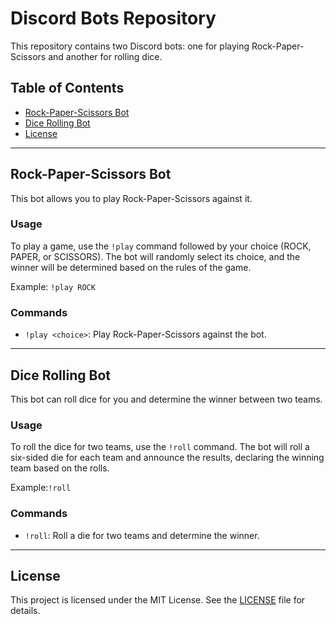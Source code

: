 # Discord Bots Repository

This repository contains two Discord bots: one for playing Rock-Paper-Scissors and another for rolling dice.

## Table of Contents

- [Rock-Paper-Scissors Bot](#rock-paper-scissors-bot)
- [Dice Rolling Bot](#dice-rolling-bot)
- [License](#license)

---

## Rock-Paper-Scissors Bot

This bot allows you to play Rock-Paper-Scissors against it.

### Usage

To play a game, use the `!play` command followed by your choice (ROCK, PAPER, or SCISSORS). The bot will randomly select its choice, and the winner will be determined based on the rules of the game.

Example: `!play ROCK`


### Commands

- `!play <choice>`: Play Rock-Paper-Scissors against the bot.

---

## Dice Rolling Bot

This bot can roll dice for you and determine the winner between two teams.

### Usage

To roll the dice for two teams, use the `!roll` command. The bot will roll a six-sided die for each team and announce the results, declaring the winning team based on the rolls.

Example:`!roll`


### Commands

- `!roll`: Roll a die for two teams and determine the winner.

---

## License

This project is licensed under the MIT License. See the [LICENSE](https://opensource.org/licenses/MIT) file for details.


